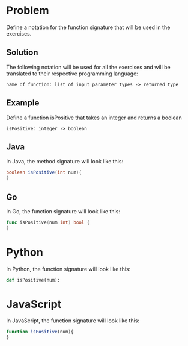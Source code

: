 # Problem

Define a notation for the function signature that will be used in the exercises.  

## Solution
The following notation will be used for all the exercises and will be translated to their respective programming language:

```
name of function: list of input parameter types -> returned type
```

## Example
Define a function isPositive that takes an integer and returns a boolean

```
isPositive: integer -> boolean
```

## Java
In Java, the method signature will look like this:

```java
boolean isPositive(int num){
}
```

## Go
In Go, the function signature will look like this:

```go
func isPositive(num int) bool {
}
```

# Python
In Python, the function signature will look like this:

```python
def isPositive(num):

```

# JavaScript
In JavaScript, the function signature will look like this:

```javascript runnable
function isPositive(num){
}
```
